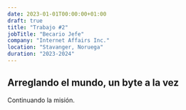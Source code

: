 ```yaml
---
date: 2023-01-01T00:00:00+01:00
draft: true
title: "Trabajo #2"
jobTitle: "Becario Jefe"
company: "Internet Affairs Inc."
location: "Stavanger, Noruega"
duration: "2023-2024"
---
```

## Arreglando el mundo, un byte a la vez

Continuando la misión.